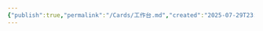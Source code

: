 ```yaml
---
{"publish":true,"permalink":"/Cards/工作台.md","created":"2025-07-29T23:04:03.570+08:00","modified":"2025-07-29T23:04:03.586+08:00","published":"2025-07-29T23:04:03.586+08:00","cssclasses":""}
---
```


